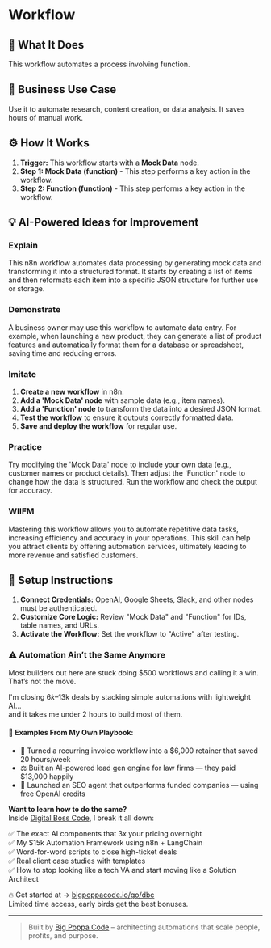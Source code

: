 # Workflow

## 🚀 What It Does
This workflow automates a process involving function.

## 💼 Business Use Case
Use it to automate research, content creation, or data analysis. It saves hours of manual work.

## ⚙️ How It Works
1.  **Trigger:** This workflow starts with a **Mock Data** node.
2. **Step 1: Mock Data (function)** - This step performs a key action in the workflow.
3. **Step 2: Function (function)** - This step performs a key action in the workflow.

## 💡 AI-Powered Ideas for Improvement
### Explain
This n8n workflow automates data processing by generating mock data and transforming it into a structured format. It starts by creating a list of items and then reformats each item into a specific JSON structure for further use or storage.

### Demonstrate
A business owner may use this workflow to automate data entry. For example, when launching a new product, they can generate a list of product features and automatically format them for a database or spreadsheet, saving time and reducing errors.

### Imitate
1. **Create a new workflow** in n8n.
2. **Add a 'Mock Data' node** with sample data (e.g., item names).
3. **Add a 'Function' node** to transform the data into a desired JSON format.
4. **Test the workflow** to ensure it outputs correctly formatted data.
5. **Save and deploy the workflow** for regular use.

### Practice
Try modifying the 'Mock Data' node to include your own data (e.g., customer names or product details). Then adjust the 'Function' node to change how the data is structured. Run the workflow and check the output for accuracy.

### WIIFM
Mastering this workflow allows you to automate repetitive data tasks, increasing efficiency and accuracy in your operations. This skill can help you attract clients by offering automation services, ultimately leading to more revenue and satisfied customers.

## 🔧 Setup Instructions
1. **Connect Credentials:** OpenAI, Google Sheets, Slack, and other nodes must be authenticated.
2. **Customize Core Logic:** Review "Mock Data" and "Function" for IDs, table names, and URLs.
3. **Activate the Workflow:** Set the workflow to "Active" after testing.

### ⚠️ Automation Ain’t the Same Anymore

Most builders out here are stuck doing $500 workflows and calling it a win.  
That’s not the move.  

I'm closing $6k–$13k deals by stacking simple automations with lightweight AI...  
and it takes me under 2 hours to build most of them.

#### 🧠 Examples From My Own Playbook:
- 🔁 Turned a recurring invoice workflow into a $6,000 retainer that saved 20 hours/week  
- ⚖️ Built an AI-powered lead gen engine for law firms — they paid $13,000 happily  
- 🚀 Launched an SEO agent that outperforms funded companies — using free OpenAI credits  

**Want to learn how to do the same?**  
Inside [Digital Boss Code](https://bigpoppacode.io/go/dbc), I break it all down:

✅ The exact AI components that 3x your pricing overnight  
✅ My $15k Automation Framework using n8n + LangChain  
✅ Word-for-word scripts to close high-ticket deals  
✅ Real client case studies with templates  
✅ How to stop looking like a tech VA and start moving like a Solution Architect  

🔥 Get started at → [bigpoppacode.io/go/dbc](https://bigpoppacode.io/go/dbc)  
Limited time access, early birds get the best bonuses.

---
> Built by [Big Poppa Code](https://bigpoppacode.io) – architecting automations that scale people, profits, and purpose.
